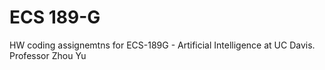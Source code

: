 # ECS 189-G
HW coding assignemtns for ECS-189G - Artificial Intelligence at UC Davis.    
Professor Zhou Yu
